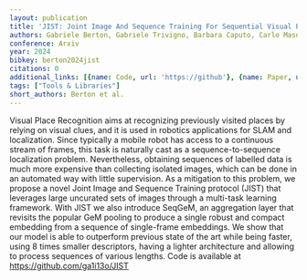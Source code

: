 ```yaml
---
layout: publication
title: 'JIST: Joint Image And Sequence Training For Sequential Visual Place Recognition'
authors: Gabriele Berton, Gabriele Trivigno, Barbara Caputo, Carlo Masone
conference: Arxiv
year: 2024
bibkey: berton2024jist
citations: 0
additional_links: [{name: Code, url: 'https://github'}, {name: Paper, url: 'https://arxiv.org/abs/2403.19787'}]
tags: ["Tools & Libraries"]
short_authors: Berton et al.
---
```

Visual Place Recognition aims at recognizing previously visited places by
relying on visual clues, and it is used in robotics applications for SLAM and
localization. Since typically a mobile robot has access to a continuous stream
of frames, this task is naturally cast as a sequence-to-sequence localization
problem. Nevertheless, obtaining sequences of labelled data is much more
expensive than collecting isolated images, which can be done in an automated
way with little supervision. As a mitigation to this problem, we propose a
novel Joint Image and Sequence Training protocol (JIST) that leverages large
uncurated sets of images through a multi-task learning framework. With JIST we
also introduce SeqGeM, an aggregation layer that revisits the popular GeM
pooling to produce a single robust and compact embedding from a sequence of
single-frame embeddings. We show that our model is able to outperform previous
state of the art while being faster, using 8 times smaller descriptors, having
a lighter architecture and allowing to process sequences of various lengths.
Code is available at https://github.com/ga1i13o/JIST